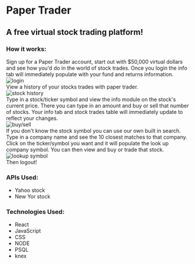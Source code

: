 # Paper Trader  
## A free virtual stock trading platform! 
  
### How it works:
Sign up for a Paper Trader account, start out with $50,000 virtual dollars and see how you'd do in the world of stock trades. Once you login the info tab will immediately populate with your fund and returns information.  
![login](https://github.com/annestarley/Paper-Trader-frontend-mdbootstraps/blob/master/images/paper-trader-login.gif)   
View a history of your stocks trades with paper trader.  
![stock history](https://github.com/annestarley/Paper-Trader-frontend-mdbootstraps/blob/master/images/paper-trader-table.png)  
Type in a stock/ticker symbol and view the info module on the stock's current price. There you can type in an amount and buy or sell that number of stocks. Your info tab and stock trades table will immediately update to reflect your changes.  
![buy/sell](https://github.com/annestarley/Paper-Trader-frontend-mdbootstraps/blob/master/images/paper-trader-buy-sell.gif)   
If you don't know the stock symbol you can use our own built in search. Type in a company name and see the 10 closest matches to that company. Click on the ticker/symbol you want and it will populate the look up company symbol. You can then view and buy or trade that stock.  
![lookup symbol](https://github.com/annestarley/Paper-Trader-frontend-mdbootstraps/blob/master/images/paper-trader-search-symbol.gif)  
Then logout! 

### APIs Used:  
* Yahoo stock   
* New Yor stock   
  
  
### Technologies Used:
* React
* JavaScript
* CSS
* NODE
* PSQL
* knex
